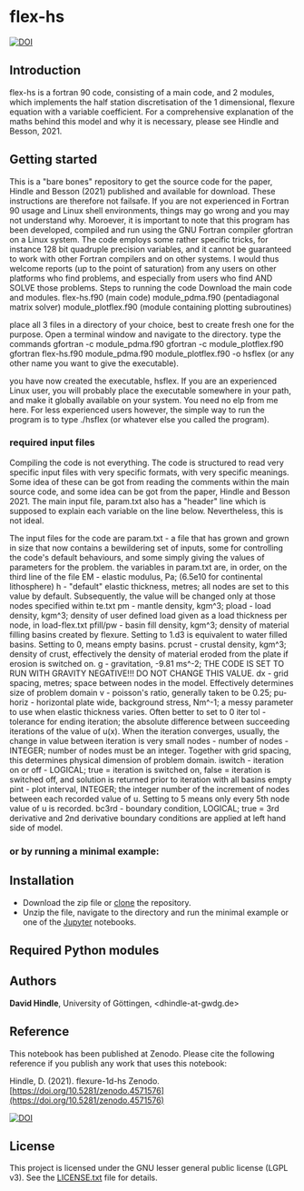 # flex-hs

[![DOI](https://zenodo.org/badge/DOI/10.5281/zenodo.4571576.svg)](https://doi.org/10.5281/zenodo.4571576)

## Introduction

flex-hs is a fortran 90 code, consisting of a main code, and 2 modules, which implements the half station discretisation of the 1 dimensional, flexure equation with a variable coefficient. For a comprehensive explanation of the maths behind this model and why it is necessary, please see Hindle and Besson, 2021.
 

## Getting started

This is a "bare bones" repository to get the source code for the paper, Hindle and Besson (2021) published and available for download. These instructions are therefore not failsafe. If you are not experienced in
Fortran 90 usage and Linux shell environments, things may go wrong and you may not understand why. Moroever, it is important to note that this program has been developed, compiled and run using the GNU Fortran
compiler gfortran on a Linux system. The code employs some rather specific tricks, for instance 128 bit quadruple precision variables, and it cannot be guaranteed to work with other Fortran compilers and on 
other systems. I would thus welcome reports (up to the point of saturation) from any users on other platforms who find problems, and especially from users who find AND SOLVE those problems.
Steps to running the code
Download the main code and modules. 
flex-hs.f90 (main code)
module_pdma.f90 (pentadiagonal matrix solver)
module_plotflex.f90 (module containing plotting subroutines)

place all 3 files in a directory of your choice, best to create fresh one for the purpose.
Open a terminal window and navigate to the directory.
type the commands
gfortran -c module_pdma.f90
gfortran -c module_plotflex.f90
gfortran flex-hs.f90 module_pdma.f90 module_plotflex.f90 -o  hsflex (or any other name you want to give the executable).

you have now created the executable, hsflex. If you are an experienced Linux user, you will probably place the executable somewhere in your path, and make it globally available on your system. You need no elp
from me here.
For less experienced users however, the simple way to run the program is to type
./hsflex (or whatever else you called the program). 

### required input files 

Compiling the code is not everything. The code is structured to read very specific input files with very specific formats, with very specific meanings. Some idea of these can be got from reading the comments 
within the main source code, and some idea can be got from the paper, Hindle and Besson 2021. The main input file, param.txt also has a "header" line which is supposed to explain each variable on the line below.
Nevertheless, this is not ideal. 

The input files for the code are 
param.txt - a file that has grown and grown in size that now contains a bewildering set of inputs, some for controlling the code's default behaviours, and some simply giving the values of parameters for the problem. 
the variables in param.txt are, in order, on the third line of the file
EM - elastic modulus, Pa; (6.5e10 for continental lithosphere) 
h - "default" elastic thickness, metres;  all nodes are set to this value by default. Subsequently, the value will be changed only at those nodes specified within te.txt 
pm - mantle density, kgm^3; 
pload - load density, kgm^3; density of user defined load given as a load thickness per node, in load-flex.txt
pfill/pw - basin fill density, kgm^3; density of material filling basins created by flexure. Setting to 1.d3 is equivalent to water filled basins. Setting to 0, means empty basins. 
pcrust - crustal density, kgm^3; density of crust, effectively the density of material eroded from the plate if erosion is switched on.
g - gravitation, -9.81 ms^-2; THE CODE IS SET TO RUN WITH GRAVITY NEGATIVE!!! DO NOT CHANGE THIS VALUE.
dx - grid spacing, metres; space between nodes in the model. Effectively determines size of problem domain
v - poisson's ratio, generally taken to be 0.25;
pu-horiz - horizontal plate wide, background stress, Nm^-1; a messy parameter to use when elastic thickness varies. Often better to set to 0
iter tol - tolerance for ending iteration; the absolute difference between succeeding iterations of the value of u(x). When the iteration converges, usually, the change in value between iteration is very small
nodes - number of nodes - INTEGER; number of nodes must be an integer. Together with grid spacing, this determines physical dimension of problem domain.
iswitch - iteration on or off - LOGICAL; true = iteration is switched on, false = iteration is switched off, and solution is returned prior to iteration with all basins empty
pint - plot interval, INTEGER; the integer number of the increment of nodes between each recorded value of u. Setting to 5 means only every 5th node value of u is recorded.
bc3rd - boundary condition, LOGICAL; true = 3rd derivative and 2nd derivative boundary conditions are applied at left hand side of model. 
 
### or by running a minimal example:



## Installation

* Download the zip file or [clone](https://docs.github.com/en/github/creating-cloning-and-archiving-repositories/cloning-a-repository) the repository.
* Unzip the file, navigate to the directory and run the minimal example or one of the [Jupyter](https://jupyter.org/) notebooks.


## Required Python modules



## Authors
**David Hindle**, University of Göttingen, <dhindle-at-gwdg.de>


## Reference

This notebook has been published at Zenodo. Please cite the following reference if you publish any work that uses this notebook:

Hindle, D. (2021). flexure-1d-hs Zenodo. [https://doi.org/10.5281/zenodo.4571576](https://doi.org/10.5281/zenodo.4571576)

[![DOI](https://zenodo.org/badge/DOI/10.5281/zenodo.4571576.svg)](https://doi.org/10.5281/zenodo.4571576)


## License
This project is licensed under the GNU lesser general public license (LGPL v3). See the [LICENSE.txt](LICENSE.txt) file for details.


